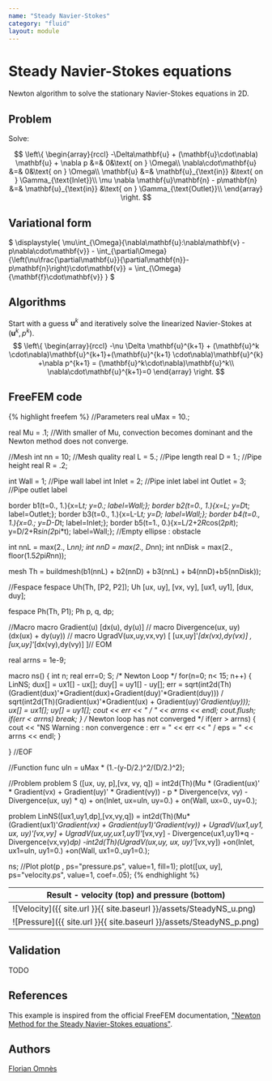 ```yaml
---
name: "Steady Navier-Stokes"
category: "fluid"
layout: module
---
```


# Steady Navier-Stokes equations

Newton algorithm to solve the stationary Navier-Stokes equations in 2D.

## Problem

Solve:

$$
  \left\{
    \begin{array}{rccl}
	-\Delta\mathbf{u} + (\mathbf{u}\cdot\nabla) \mathbf{u} + \nabla p &=& 0&\text{ on } \Omega\\
	\nabla\cdot\mathbf{u} &=& 0&\text{ on } \Omega\\
      \mathbf{u} &=& \mathbf{u}_{\text{in}} &\text{ on } \Gamma_{\text{Inlet}}\\
      \mu \nabla \mathbf{u}\mathbf{n} - p\mathbf{n} &=& \mathbf{u}_{\text{in}} &\text{ on } \Gamma_{\text{Outlet}}\\      
    \end{array}
\right.
$$



## Variational form

$
\displaystyle{
	\mu\int_{\Omega}{\nabla\mathbf{u}:\nabla\mathbf{v} - p\nabla\cdot\mathbf{v}} - \int_{\partial\Omega}{\left(\nu\frac{\partial\mathbf{u}}{\partial\mathbf{n}}-p\mathbf{n}\right)\cdot\mathbf{v}} = \int_{\Omega}{\mathbf{f}\cdot\mathbf{v}}
}
$

## Algorithms

Start with a guess $\mathbf{u}^k$ and iteratively solve the linearized Navier-Stokes at $(\mathbf{u}^k, p^k)$.
$$
  \left\{
    \begin{array}{rccl}
    -\nu \Delta \mathbf{u}^{k+1} + (\mathbf{u}^k \cdot\nabla)\mathbf{u}^{k+1}+(\mathbf{u}^{k+1} \cdot\nabla)\mathbf{u}^{k} +\nabla p^{k+1} = (\mathbf{u}^k\cdot\nabla)\mathbf{u}^k\\
    \nabla\cdot\mathbf{u}^{k+1}=0
    \end{array}
\right.
$$

## FreeFEM code

{% highlight freefem %}
//Parameters
real uMax = 10.;

real Mu = .1; //With smaller of Mu, convection becomes dominant and the Newton method does not converge.

//Mesh
int nn = 10;	//Mesh quality
real L = 5.;	//Pipe length
real D = 1.;	//Pipe height
real R = .2;

int Wall = 1;	//Pipe wall label
int Inlet = 2;	//Pipe inlet label
int Outlet = 3;	//Pipe outlet label

border b1(t=0., 1.){x=L*t; y=0.; label=Wall;};
border b2(t=0., 1.){x=L; y=D*t; label=Outlet;};
border b3(t=0., 1.){x=L-L*t; y=D; label=Wall;};
border b4(t=0., 1.){x=0.; y=D-D*t; label=Inlet;};
border b5(t=1., 0.){x=L/2+2*R*cos(2*pi*t); y=D/2+R*sin(2*pi*t); label=Wall;}; //Empty ellipse : obstacle

int nnL = max(2., L*nn);
int nnD = max(2., D*nn);
int nnDisk = max(2., floor(1.5*2*pi*R*nn));

mesh Th = buildmesh(b1(nnL) + b2(nnD) + b3(nnL) + b4(nnD)+b5(nnDisk));

//Fespace
fespace Uh(Th, [P2, P2]);
Uh [ux, uy], [vx, vy], [ux1, uy1], [dux, duy];

fespace Ph(Th, P1);
Ph p, q, dp;

//Macro
macro Gradient(u) [dx(u), dy(u)] //
macro Divergence(ux, uy) (dx(ux) + dy(uy)) //
macro UgradV(ux,uy,vx,vy) [ [ux,uy]'*[dx(vx),dy(vx)] , [ux,uy]'*[dx(vy),dy(vy)] ]// EOM

real arrns = 1e-9;

macro ns() {
 int n;
 real err=0;
 S;
/* Newton Loop  */
 for(n=0; n< 15; n++) {
   LinNS;
   dux[] = ux1[] - ux[];
   duy[] = uy1[] - uy[];
   err = sqrt(int2d(Th)(Gradient(dux)'*Gradient(dux)+Gradient(duy)'*Gradient(duy))) /
     sqrt(int2d(Th)(Gradient(ux)'*Gradient(ux) + Gradient(uy)'*Gradient(uy)));
   ux[] = ux1[];
   uy[] = uy1[];
   cout << err << " / " << arrns << endl;
   cout.flush;
   if(err < arrns) break;
 }
 /* Newton loop has not converged */
 if(err > arrns) {
   cout << "NS Warning : non convergence : err = " << err << " / eps = " << arrns << endl;
 }

} //EOF

//Function
func uIn = uMax * (1.-(y-D/2.)^2/(D/2.)^2);

//Problem
problem S ([ux, uy, p],[vx, vy, q])
	= int2d(Th)(Mu * (Gradient(ux)' * Gradient(vx)
		+ Gradient(uy)' * Gradient(vy))
		- p * Divergence(vx, vy)
		- Divergence(ux, uy) * q)
	+ on(Inlet, ux=uIn, uy=0.)
	+ on(Wall, ux=0., uy=0.);

problem LinNS([ux1,uy1,dp],[vx,vy,q]) =
     int2d(Th)(Mu*(Gradient(ux1)'*Gradient(vx)
               +   Gradient(uy1)'*Gradient(vy))
	       + UgradV(ux1,uy1, ux, uy)'*[vx,vy]
	       + UgradV(ux,uy,ux1,uy1)'*[vx,vy]
	       - Divergence(ux1,uy1)*q - Divergence(vx,vy)*dp)
     -int2d(Th)(UgradV(ux,uy, ux, uy)'*[vx,vy])
     +on(Inlet, ux1=uIn, uy1=0.)
     +on(Wall, ux1=0.,uy1=0.);


ns;
//Plot
plot(p , ps="pressure.ps", value=1, fill=1);
plot([ux, uy], ps="velocity.ps", value=1, coef=.05);
{% endhighlight %}

|Result - velocity (top) and pressure (bottom)|
|--|
|![Velocity]({{ site.url }}{{ site.baseurl }}/assets/SteadyNS_u.png)|
|![Pressure]({{ site.url }}{{ site.baseurl }}/assets/SteadyNS_p.png)|


## Validation

TODO

## References

This example is inspired from the official FreeFEM documentation, ["Newton Method for the Steady Navier-Stokes equations"](https://doc.freefem.org/tutorials/NavierStokesNewton/).

## Authors

[Florian Omnès](https://github.com/flomnes)
